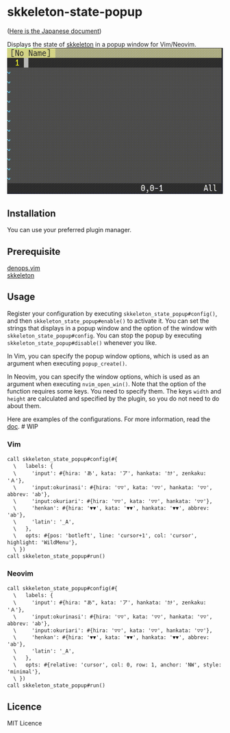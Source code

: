 # skkeleton-state-popup
([Here is the Japanese document](README-ja.md))

Displays the state of [skkeleton](https://github.com/vim-skk/skkeleton) in a
popup window for Vim/Neovim.  
![screenshot](https://raw.githubusercontent.com/NI57721/skkeleton-state-popup/assets/screenshot.gif)

## Installation
You can use your preferred plugin manager.

## Prerequisite
[denops.vim](https://github.com/vim-denops/denops.vim)  
[skkeleton](https://github.com/vim-skk/skkeleton)

## Usage

Register your configuration by executing `skkeleton_state_popup#config()`, and
then `skkeleton_state_popup#enable()` to activate it. You can set the strings that
displays in a popup window and the option of the window with
`skkeleton_state_popup#config`. You can stop the popup by executing
`skkeleton_state_popup#disable()` whenever you like.

In Vim, you can specify the popup window options, which is used as an argument
when executing `popup_create()`.

In Neovim, you can specify the window options, which is used as an argument when
executing `nvim_open_win()`. Note that the option of the function requires some
keys. You need to specify them. The keys `width` and `height` are calculated and
specified by the plugin, so you do not need to do about them.

Here are examples of the configurations. For more information, read the
[doc](doc/skkeleton_state_popup.txt). # WIP
### Vim
```vim
call skkeleton_state_popup#config(#{
  \   labels: {
  \     'input': #{hira: 'あ', kata: 'ア', hankata: 'ｶﾅ', zenkaku: 'Ａ'},
  \     'input:okurinasi': #{hira: '▽▽', kata: '▽▽', hankata: '▽▽', abbrev: 'ab'},
  \     'input:okuriari': #{hira: '▽▽', kata: '▽▽', hankata: '▽▽'},
  \     'henkan': #{hira: '▼▼', kata: '▼▼', hankata: '▼▼', abbrev: 'ab'},
  \     'latin': '_A',
  \   },
  \   opts: #{pos: 'botleft', line: 'cursor+1', col: 'cursor', highlight: 'WildMenu'},
  \ })
call skkeleton_state_popup#run()
```

### Neovim
```vim
call skkeleton_state_popup#config(#{
  \   labels: {
  \     'input': #{hira: "あ", kata: 'ア', hankata: 'ｶﾅ', zenkaku: 'Ａ'},
  \     'input:okurinasi': #{hira: '▽▽', kata: '▽▽', hankata: '▽▽', abbrev: 'ab'},
  \     'input:okuriari': #{hira: '▽▽', kata: '▽▽', hankata: '▽▽'},
  \     'henkan': #{hira: '▼▼', kata: '▼▼', hankata: '▼▼', abbrev: 'ab'},
  \     'latin': '_A',
  \   },
  \   opts: #{relative: 'cursor', col: 0, row: 1, anchor: 'NW', style: 'minimal'},
  \ })
call skkeleton_state_popup#run()
```

## Licence
MIT Licence

